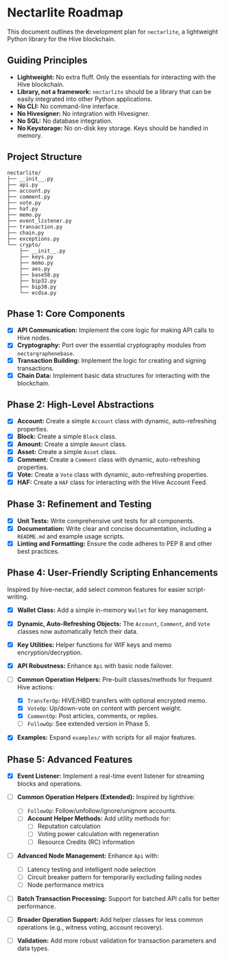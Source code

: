 # Nectarlite Roadmap

This document outlines the development plan for `nectarlite`, a lightweight Python library for the Hive blockchain.

## Guiding Principles

- **Lightweight:** No extra fluff. Only the essentials for interacting with the Hive blockchain.
- **Library, not a framework:** `nectarlite` should be a library that can be easily integrated into other Python applications.
- **No CLI:** No command-line interface.
- **No Hivesigner:** No integration with Hivesigner.
- **No SQL:** No database integration.
- **No Keystorage:** No on-disk key storage. Keys should be handled in memory.

## Project Structure

```
nectarlite/
├── __init__.py
├── api.py
├── account.py
├── comment.py
├── vote.py
├── haf.py
├── memo.py
├── event_listener.py
├── transaction.py
├── chain.py
├── exceptions.py
└── crypto/
    ├── __init__.py
    ├── keys.py
    ├── memo.py
    ├── aes.py
    ├── base58.py
    ├── bip32.py
    ├── bip38.py
    └── ecdsa.py
```

## Phase 1: Core Components

- [x] **API Communication:** Implement the core logic for making API calls to Hive nodes.
- [x] **Cryptography:** Port over the essential cryptography modules from `nectargraphenebase`.
- [x] **Transaction Building:** Implement the logic for creating and signing transactions.
- [x] **Chain Data:** Implement basic data structures for interacting with the blockchain.

## Phase 2: High-Level Abstractions

- [x] **Account:** Create a simple `Account` class with dynamic, auto-refreshing properties.
- [x] **Block:** Create a simple `Block` class.
- [x] **Amount:** Create a simple `Amount` class.
- [x] **Asset:** Create a simple `Asset` class.
- [x] **Comment:** Create a `Comment` class with dynamic, auto-refreshing properties.
- [x] **Vote:** Create a `Vote` class with dynamic, auto-refreshing properties.
- [x] **HAF:** Create a `HAF` class for interacting with the Hive Account Feed.

## Phase 3: Refinement and Testing

- [x] **Unit Tests:** Write comprehensive unit tests for all components.
- [x] **Documentation:** Write clear and concise documentation, including a `README.md` and example usage scripts.
- [x] **Linting and Formatting:** Ensure the code adheres to PEP 8 and other best practices.

## Phase 4: User-Friendly Scripting Enhancements

Inspired by hive-nectar, add select common features for easier script-writing.

- [x] **Wallet Class:** Add a simple in-memory `Wallet` for key management.
- [x] **Dynamic, Auto-Refreshing Objects:** The `Account`, `Comment`, and `Vote` classes now automatically fetch their data.
- [x] **Key Utilities:** Helper functions for WIF keys and memo encryption/decryption.
- [x] **API Robustness:** Enhance `Api` with basic node failover.

- [ ] **Common Operation Helpers:** Pre-built classes/methods for frequent Hive actions:
  - [x] `TransferOp`: HIVE/HBD transfers with optional encrypted memo.
  - [x] `VoteOp`: Up/down-vote on content with percent weight.
  - [x] `CommentOp`: Post articles, comments, or replies.
  - [ ] `FollowOp`: See extended version in Phase 5.

- [x] **Examples:** Expand `examples/` with scripts for all major features.

## Phase 5: Advanced Features

- [x] **Event Listener:** Implement a real-time event listener for streaming blocks and operations.

- [ ] **Common Operation Helpers (Extended):** Inspired by lighthive:
  - [ ] `FollowOp`: Follow/unfollow/ignore/unignore accounts.
  - [ ] **Account Helper Methods:** Add utility methods for:
    - [ ] Reputation calculation
    - [ ] Voting power calculation with regeneration
    - [ ] Resource Credits (RC) information

- [ ] **Advanced Node Management:** Enhance `Api` with:
  - [ ] Latency testing and intelligent node selection
  - [ ] Circuit breaker pattern for temporarily excluding failing nodes
  - [ ] Node performance metrics

- [ ] **Batch Transaction Processing:** Support for batched API calls for better performance.

- [ ] **Broader Operation Support:** Add helper classes for less common operations (e.g., witness voting, account recovery).
- [ ] **Validation:** Add more robust validation for transaction parameters and data types.
